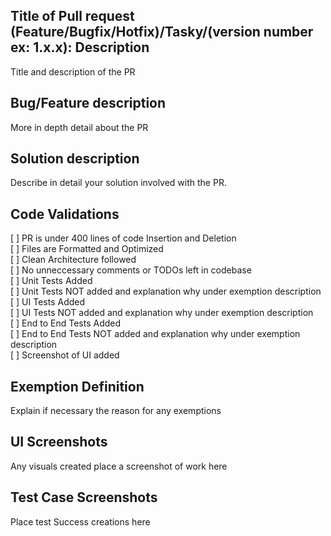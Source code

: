 ## Title of Pull request (Feature/Bugfix/Hotfix)/Tasky/(version number ex: 1.x.x): Description
Title and description of the PR

## Bug/Feature description
More in depth detail about the PR

## Solution description
Describe in detail your solution involved with the PR.

## Code Validations 
[ ] PR is under 400 lines of code Insertion and Deletion  
[ ] Files are Formatted and Optimized  
[ ] Clean Architecture followed  
[ ] No unneccessary comments or TODOs left in codebase  
[ ] Unit Tests Added  
[ ] Unit Tests NOT added and explanation why under exemption description  
[ ] UI Tests Added  
[ ] UI Tests NOT added and explanation why under exemption description  
[ ] End to End Tests Added  
[ ] End to End Tests NOT added and explanation why under exemption description  
[ ] Screenshot of UI added  

## Exemption Definition
Explain if necessary the reason for any exemptions

## UI Screenshots 
Any visuals created place a screenshot of work here

## Test Case Screenshots
Place test Success creations here
